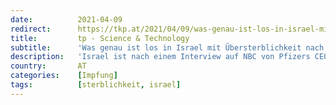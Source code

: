 ```yaml
---
date:          2021-04-09
redirect:      https://tkp.at/2021/04/09/was-genau-ist-los-in-israel-mit-uebersterblichkeit-nach-impfung/
title:         tp - Science & Technology
subtitle:      'Was genau ist los in Israel mit Übersterblichkeit nach Impfung?'
description:   'Israel ist nach einem Interview auf NBC von Pfizers CEO Albert Bourla das weltgrößte Impflabor. Im Land ist das mit einem großen Druck auf die Bevölkerung einhergegangen sich impfen zu lassen und Berichte sprechen davon, dass Ungeimpfte zu Menschen zweiter Klasse werden. Sehr eigenartig sind die jüngsten Manöver im Zusammenhang mit den Meldungen von Todesfällen …'
country:       AT
categories:    [Impfung]
tags:          [sterblichkeit, israel]
---
```

